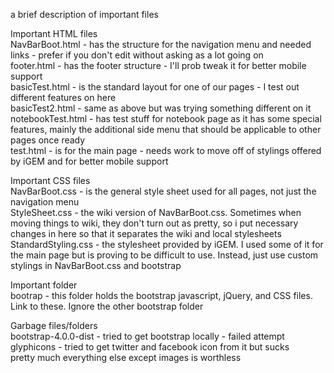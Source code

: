 a brief description of important files

Important HTML files <br />
NavBarBoot.html - has the structure for the navigation menu and needed links - prefer if you don't edit without asking as a lot going on <br/>
footer.html - has the footer structure - I'll prob tweak it for better mobile support<br/>
basicTest.html - is the standard layout for one of our pages - I test out different features on here<br/>
basicTest2.html - same as above but was trying something different on it<br/>
notebookTest.html - has test stuff for notebook page as it has some special features, mainly the additional side menu that should be applicable to other pages once ready<br/>
test.html - is for the main page - needs work to move off of stylings offered by iGEM and for better mobile support<br/>

Important CSS files<br/>
NavBarBoot.css - is the general style sheet used for all pages, not just the navigation menu<br/>
StyleSheet.css - the wiki version of NavBarBoot.css. Sometimes when moving things to wiki, they don't turn out as pretty, so i put necessary changes in here so that it separates the wiki and local stylesheets<br/>
StandardStyling.css - the stylesheet provided by iGEM. I used some of it for the main page but is proving to be difficult to use. Instead, just use custom stylings in NavBarBoot.css and bootstrap<br/>

Important folder<br/>
bootrap - this folder holds the bootstrap javascript, jQuery, and CSS files. Link to these. Ignore the other bootstrap folder<br/>

Garbage files/folders<br/>
bootstrap-4.0.0-dist - tried to get bootstrap locally - failed attempt<br/>
glyphicons - tried to get twitter and facebook icon from it but sucks<br/>
pretty much everything else except images is worthless<br/>
